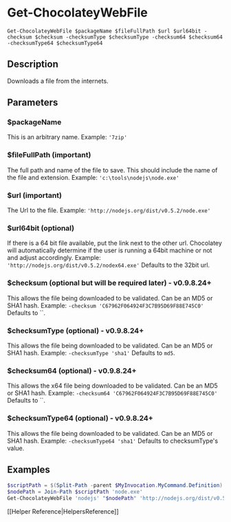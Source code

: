 # Get-ChocolateyWebFile
`Get-ChocolateyWebFile $packageName $fileFullPath $url $url64bit -checksum $checksum -checksumType $checksumType -checksum64 $checksum64 -checksumType64 $checksumType64`

## Description
Downloads a file from the internets.

## Parameters
### $packageName
This is an arbitrary name.
Example: `'7zip'`

### $fileFullPath (important)
The full path and name of the file to save. This should include the name of the file and extension.
Example: `'c:\tools\nodejs\node.exe'`

### $url (important)
The Url to the file.
Example: `'http://nodejs.org/dist/v0.5.2/node.exe'`

### $url64bit (optional)
If there is a 64 bit file available, put the link next to the other url. Chocolatey will automatically determine if the user is running a 64bit machine or not and adjust accordingly.
Example: `'http://nodejs.org/dist/v0.5.2/nodex64.exe'`
Defaults to the 32bit url.

### $checksum (optional but will be required later) - v0.9.8.24+
This allows the file being downloaded to be validated. Can be an MD5 or SHA1 hash.
Example: `-checksum 'C67962F064924F3C7B95D69F88E745C0'`
Defaults to ``.

### $checksumType (optional) - v0.9.8.24+
This allows the file being downloaded to be validated. Can be an MD5 or SHA1 hash.
Example: `-checksumType 'sha1'`
Defaults to `md5`.

### $checksum64 (optional) - v0.9.8.24+
This allows the x64 file being downloaded to be validated. Can be an MD5 or SHA1 hash.
Example: `-checksum64 'C67962F064924F3C7B95D69F88E745C0'`
Defaults to ``.

### $checksumType64 (optional) - v0.9.8.24+
This allows the file being downloaded to be validated. Can be an MD5 or SHA1 hash.
Example: `-checksumType64 'sha1'`
Defaults to checksumType's value.

## Examples
```powershell
$scriptPath = $(Split-Path -parent $MyInvocation.MyCommand.Definition)
$nodePath = Join-Path $scriptPath 'node.exe'
Get-ChocolateyWebFile 'nodejs' "$nodePath" 'http://nodejs.org/dist/v0.5.2/node.exe'
```

[[Helper Reference|HelpersReference]]